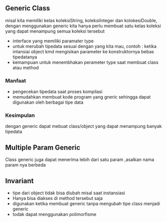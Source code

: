 
## Generic Class
misal kita memiliki kelas koleksiString, koleksiInteger dan kolokesiDouble, dengan menggunakan generic kita hanya perlu membuat satu kelas koleksi yang dapat menampung semua koleksi tersebut
<ul>
<Li>interface yang memiliki paramater type</Li>
<Li>untuk merubah tipedata sesuai dengan yang kita mau, contoh : ketika intansiai object kmd mengisikan parameter ke konstruktornya bebas tipedatanya
</Li>
<Li>kemampuan untuk menembhakan perameter type saat membuat class atau method
</Li>
</ul>

### Manfaat
<ul>
<li>pengecekan tipedata saat proses kompilasi</li>
<li>memudahkan membuat kode program yang gneric sehingga dapat digunakan oleh berbagai tipe data</li>
</ul>

### Kesimpulan 
dengan generic dapat mebuat class/object yang dapat menampung banyak tipedata
 

## Multiple Param Generic
Class generic juga dapat menerima lebih dari satu param ,asalkan nama param nya berbeda

## Invariant
<ul>
<li>tipe dari object tidak bisa diubah misal saat instansiasi</li>
<li>Hanya bisa diakses di method tersebut saja
</li>
<li>digunakan ketika membuat generic tanpa mengubah tipe class menjadi generic</li>
<li>todak dapat menggunakan polimorfisme</li>
</ul>